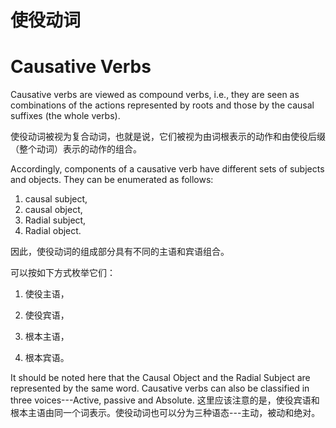 # 使役动词

# **Causative Verbs** 

Causative verbs are viewed as compound verbs,
i.e., they are seen as combinations of the actions represented by roots and those by the causal suffixes (the whole verbs). 

使役动词被视为复合动词，也就是说，它们被视为由词根表示的动作和由使役后缀（整个动词）表示的动作的组合。

Accordingly, components of a causative verb have different sets of subjects and objects.
They can be enumerated as follows:
1. causal subject, 
2. causal object,
3. Radial subject,
4. Radial object. 

因此，使役动词的组成部分具有不同的主语和宾语组合。

可以按如下方式枚举它们：

1. 使役主语，

2. 使役宾语，

3. 根本主语，

4. 根本宾语。
   
It should be noted here that the Causal Object and the Radial Subject are represented by the same word.
Causative verbs can also be classified in three voices---Active, passive and Absolute. 
这里应该注意的是，使役宾语和根本主语由同一个词表示。使役动词也可以分为三种语态---主动，被动和绝对。
